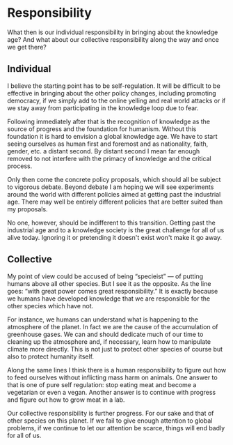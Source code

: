 # Responsibility

What then is our individual responsibility in bringing about the knowledge age? And what about our collective responsibility along the way and once we get there?


## Individual

I believe the starting point has to be self-regulation. It will be difficult to be effective in bringing about the other policy changes, including promoting democracy, if we simply add to the online yelling and real world attacks or if we stay away from participating in the knowledge loop due to fear.

Following immediately after that is the recognition of knowledge as the source of progress and the foundation for humanism. Without this foundation it is hard to envision a global knowledge age. We have to start seeing ourselves as human first and foremost and as nationality, faith, gender, etc. a distant second. By distant second I mean far enough removed to not interfere with the primacy of knowledge and the critical process.

Only then come the concrete policy proposals, which should all be subject to vigorous debate. Beyond debate I am hoping we will see experiments around the world with different policies aimed at getting past the industrial age. There may well be entirely different policies that are better suited than my proposals.

No one, however, should be indifferent to this transition. Getting past the industrial age and to a knowledge society is the great challenge for all of us alive today. Ignoring it or pretending it doesn&apos;t exist won&apos;t make it go away.


## Collective

My point of view could be accused of being &ldquo;specieist&rdquo; — of putting humans above all other species. But I see it as the opposite. As the line goes: &ldquo;with great power comes great responsibility.&rdquo; It is exactly because we humans have developed knowledge that we are responsible for the other species which have not.

For instance, we humans can understand what is happening to the atmosphere of the planet. In fact we are the cause of the accumulation of greenhouse gases. We can and should dedicate much of our time to cleaning up the atmosphere and, if necessary, learn how to manipulate climate more directly. This is not just to protect other species of course but also to protect humanity itself.

Along the same lines I think there is a human responsibility to figure out how to feed ourselves without inflicting mass harm on animals. One answer to that is one of pure self regulation: stop eating meat and become a vegetarian or even a vegan. Another answer is to continue with progress and figure out how to grow meat in a lab.

Our collective responsibility is further progress. For our sake and that of other species on this planet. If we fail to give enough attention to global problems, if we continue to let our attention be scarce, things will end badly for all of us.

